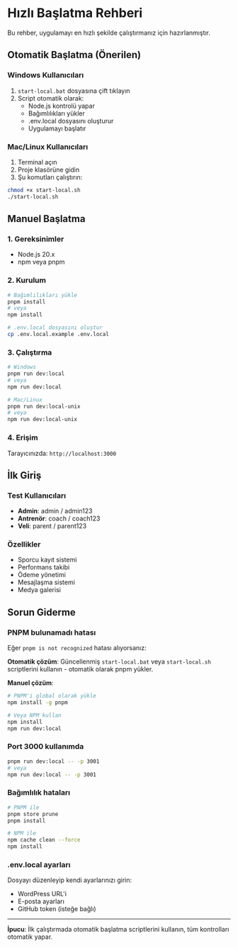 # Hızlı Başlatma Rehberi

Bu rehber, uygulamayı en hızlı şekilde çalıştırmanız için hazırlanmıştır.

## Otomatik Başlatma (Önerilen)

### Windows Kullanıcıları
1. `start-local.bat` dosyasına çift tıklayın
2. Script otomatik olarak:
   - Node.js kontrolü yapar
   - Bağımlılıkları yükler
   - .env.local dosyasını oluşturur
   - Uygulamayı başlatır

### Mac/Linux Kullanıcıları
1. Terminal açın
2. Proje klasörüne gidin
3. Şu komutları çalıştırın:
```bash
chmod +x start-local.sh
./start-local.sh
```

## Manuel Başlatma

### 1. Gereksinimler
- Node.js 20.x
- npm veya pnpm

### 2. Kurulum
```bash
# Bağımlılıkları yükle
pnpm install
# veya
npm install

# .env.local dosyasını oluştur
cp .env.local.example .env.local
```

### 3. Çalıştırma
```bash
# Windows
pnpm run dev:local
# veya
npm run dev:local

# Mac/Linux
pnpm run dev:local-unix
# veya
npm run dev:local-unix
```

### 4. Erişim
Tarayıcınızda: `http://localhost:3000`

## İlk Giriş

### Test Kullanıcıları
- **Admin**: admin / admin123
- **Antrenör**: coach / coach123  
- **Veli**: parent / parent123

### Özellikler
- Sporcu kayıt sistemi
- Performans takibi
- Ödeme yönetimi
- Mesajlaşma sistemi
- Medya galerisi

## Sorun Giderme

### PNPM bulunamadı hatası
Eğer `pnpm is not recognized` hatası alıyorsanız:

**Otomatik çözüm**: Güncellenmiş `start-local.bat` veya `start-local.sh` scriptlerini kullanın - otomatik olarak pnpm yükler.

**Manuel çözüm**:
```bash
# PNPM'i global olarak yükle
npm install -g pnpm

# Veya NPM kullan
npm install
npm run dev:local
```

### Port 3000 kullanımda
```bash
pnpm run dev:local -- -p 3001
# veya
npm run dev:local -- -p 3001
```

### Bağımlılık hataları
```bash
# PNPM ile
pnpm store prune
pnpm install

# NPM ile
npm cache clean --force
npm install
```

### .env.local ayarları
Dosyayı düzenleyip kendi ayarlarınızı girin:
- WordPress URL'i
- E-posta ayarları
- GitHub token (isteğe bağlı)

---

**İpucu**: İlk çalıştırmada otomatik başlatma scriptlerini kullanın, tüm kontrolları otomatik yapar.